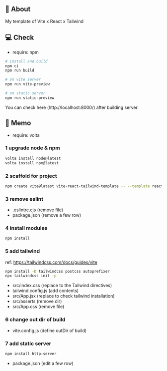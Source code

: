 ## 🚀 About

My template of Vite x React x Tailwind

## 💻 Check

- require: npm

```sh
# install and build
npm ci
npm run build

# on vite server
npm run vite-preview

# on static server
npm run static-preview
```

You can check here (http://localhost:8000/) after building server.

## 📝 Memo

- require: volta

### 1 upgrade node & npm

```sh
volta install node@latest
volta install npm@latest
```

### 2 scaffold for project

```sh
npm create vite@latest vite-react-tailwind-template -- --template react
```

### 3 remove eslint

- .eslintrc.cjs (remove file)
- package.json (remove a few row)

### 4 install modules

```sh
npm install
```

### 5 add tailwind

ref: https://tailwindcss.com/docs/guides/vite

```sh
npm install -D tailwindcss postcss autoprefixer
npx tailwindcss init -p
```

- src/index.css (replace to the Tailwind directives)
- tailwind.config.js (add contents)
- src/App.jsx (replace to check tailwind installation)
- src/asserts (remove dir)
- src/App.css (remove file)

### 6 change out dir of build

- vite.config.js (define outDir of build)

### 7 add static server

```sh
npm install http-server
```

- package.json (edit a few row)
